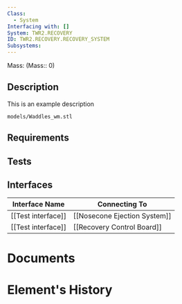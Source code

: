 ```yaml
---
Class:
  - System
Interfacing with: []
System: TWR2.RECOVERY
ID: TWR2.RECOVERY.RECOVERY_SYSTEM
Subsystems:
---
```


Mass: (Mass:: 0)

## Description

This is an example description

```stlrendera
models/Waddles_wm.stl
```

## Requirements

## Tests

## Interfaces
| Interface Name     | Connecting To                |
| ------------------ | ---------------------------- |
| [[Test interface]] | [[Nosecone Ejection System]] |
| [[Test interface]] | [[Recovery Control Board]]   |



# Documents

# Element's History
